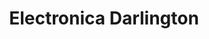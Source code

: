---
title: "Electronica Darlington"
url: /villa-canales/electronica-darlington/
shop: Elektronik
---